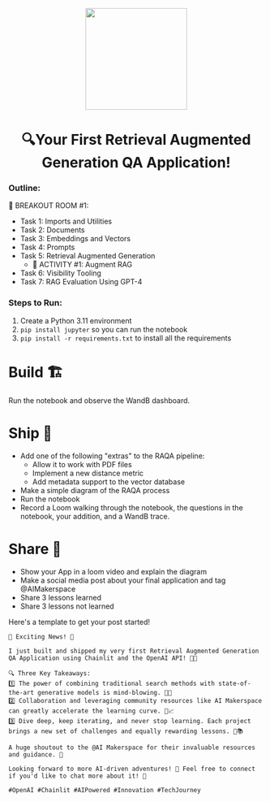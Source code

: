 

<p align = "center" draggable=”false” ><img src="https://github.com/AI-Maker-Space/LLM-Dev-101/assets/37101144/d1343317-fa2f-41e1-8af1-1dbb18399719" 
     width="200px"
     height="auto"/>
</p>

## <h1 align="center" id="heading">🔍Your First Retrieval Augmented Generation QA Application!</h1>

### Outline:

🤜 BREAKOUT ROOM #1:
- Task 1: Imports and Utilities
- Task 2: Documents
- Task 3: Embeddings and Vectors
- Task 4: Prompts
- Task 5: Retrieval Augmented Generation
     - 🚧 ACTIVITY #1: Augment RAG
- Task 6: Visibility Tooling
- Task 7: RAG Evaluation Using GPT-4

### Steps to Run:

1. Create a Python 3.11 environment
2. `pip install jupyter` so you can run the notebook
3. `pip install -r requirements.txt` to install all the requirements

# Build 🏗️

Run the notebook and observe the WandB dashboard.

# Ship 🚢

- Add one of the following "extras" to the RAQA pipeline:
     - Allow it to work with PDF files
     - Implement a new distance metric
     - Add metadata support to the vector database
- Make a simple diagram of the RAQA process
- Run the notebook
- Record a Loom walking through the notebook, the questions in the notebook, your addition, and a WandB trace.

# Share 🚀
- Show your App in a loom video and explain the diagram
- Make a social media post about your final application and tag @AIMakerspace
- Share 3 lessons learned
- Share 3 lessons not learned

Here's a template to get your post started!

```
🚀 Exciting News! 🎉

I just built and shipped my very first Retrieval Augmented Generation QA Application using Chainlit and the OpenAI API! 🤖💼 

🔍 Three Key Takeaways:
1️⃣ The power of combining traditional search methods with state-of-the-art generative models is mind-blowing. 🧠✨
2️⃣ Collaboration and leveraging community resources like AI Makerspace can greatly accelerate the learning curve. 🌱📈
3️⃣ Dive deep, keep iterating, and never stop learning. Each project brings a new set of challenges and equally rewarding lessons. 🔄📚

A huge shoutout to the @AI Makerspace for their invaluable resources and guidance. 🙌

Looking forward to more AI-driven adventures! 🌟 Feel free to connect if you'd like to chat more about it! 🤝

#OpenAI #Chainlit #AIPowered #Innovation #TechJourney
```





